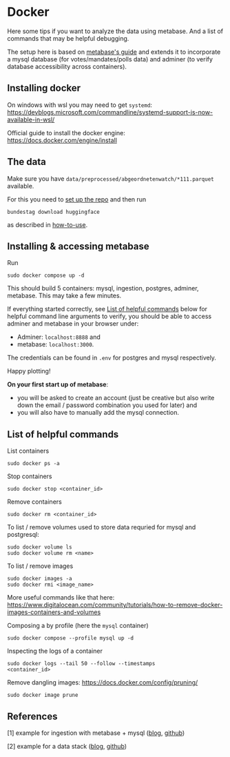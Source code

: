 # Docker

Here some tips if you want to analyze the data using metabase. And a list of commands that may be helpful debugging.

The setup here is based on [metabase's guide](https://www.metabase.com/docs/latest/installation-and-operation/running-metabase-on-docker) and extends it to incorporate a mysql database (for votes/mandates/polls data) and adminer (to verify database accessibility across containers).


## Installing docker

On windows with wsl you may need to get `systemd`: https://devblogs.microsoft.com/commandline/systemd-support-is-now-available-in-wsl/

Official guide to install the docker engine: https://docs.docker.com/engine/install

## The data

Make sure you have `data/preprocessed/abgeordnetenwatch/*111.parquet` available.

For this you need to [set up the repo](installation.md) and then run
```shell
bundestag download huggingface
```
as described in [how-to-use](how-to-use.md).

## Installing & accessing metabase

Run
```shell
sudo docker compose up -d
```

This should build 5 containers: mysql, ingestion, postgres, adminer, metabase. This may take a few minutes.

If everything started correctly, see [List of helpful commands](#List-of-helpful-commands) below for helpful command line arguments to verify, you should be able to access adminer and metabase in your browser under:

* Adminer: `localhost:8888` and
* metabase: `localhost:3000`.

The credentials can be found in `.env` for postgres and mysql respectively.

Happy plotting!

**On your first start up of metabase**:

* you will be asked to create an account (just be creative but also write down the email / password combination you used for later) and
* you will also have to manually add the mysql connection.

## List of helpful commands

List containers
```shell
sudo docker ps -a
```

Stop containers
```shell
sudo docker stop <container_id>
```

Remove containers
```shell
sudo docker rm <container_id>
```

To list / remove volumes used to store data requried for mysql and postgresql:
```shell
sudo docker volume ls
sudo docker volume rm <name>
```

To list / remove images
```shell
sudo docker images -a
sudo docker rmi <image_name>
```
More useful commands like that here:
https://www.digitalocean.com/community/tutorials/how-to-remove-docker-images-containers-and-volumes

Composing a by profile (here the `mysql` container)
```shell
sudo docker compose --profile mysql up -d
```

Inspecting the logs of a container
```shell
sudo docker logs --tail 50 --follow --timestamps
<container_id>
```

Remove dangling images: https://docs.docker.com/config/pruning/
```shell
sudo docker image prune
```

## References

[1] example for ingestion with metabase + mysql ([blog](https://medium.com/@stefentaime_10958/end-to-end-data-engineering-project-with-spark-mongodb-minio-postgres-and-metabase-2c400672b50d), [github](https://github.com/Stefen-Taime/projet_data/tree/main/loader))

[2] example for a data stack ([blog](https://medium.com/@isochoa95/building-a-simple-data-stack-with-docker-aceeff4264b7), [github](https://github.com/iagochoa/DataStack/blob/main/docker-compose.yaml))
